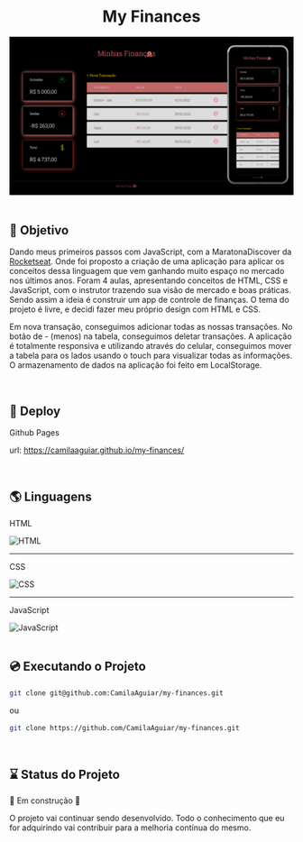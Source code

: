 <div align="center">
    <h1>My Finances</h1>
	<img src="./imagens/my-finances-img-post.png" with="" height=""/>
</div>

<br>

## :dart: Objetivo

Dando meus primeiros passos com JavaScript, com a MaratonaDiscover da [Rocketseat](https://app.rocketseat.com.br/node/maratona-discover-edicao-01). Onde foi proposto a criação de uma aplicação para aplicar os conceitos dessa linguagem que vem ganhando muito espaço no mercado nos últimos anos.
Foram 4 aulas, apresentando conceitos de HTML, CSS e JavaScript, com o instrutor trazendo sua visão de mercado e boas práticas.
Sendo assim a ideia é construir um app de controle de finanças. O tema do projeto é livre, e decidi fazer meu próprio design com HTML e CSS.

Em nova transação, conseguimos adicionar todas as nossas transações. No botão de - (menos) na tabela, conseguimos deletar transações. A aplicação é totalmente responsiva e utilizando através do celular, conseguimos mover a tabela para os lados usando o touch para visualizar todas as informações. 
O armazenamento de dados na aplicação foi feito em LocalStorage.

<br>

## :rocket: Deploy 

Github Pages

url: https://camilaaguiar.github.io/my-finances/

<br>

## :earth_americas: Linguagens

<div>

HTML

<img title="HTML5" alt="HTML" width="30px" src="https://cdn.jsdelivr.net/gh/devicons/devicon/icons/html5/html5-original.svg"/>

<hr>

CSS

<img title="CSS3" alt="CSS" width="30px" src="https://cdn.jsdelivr.net/gh/devicons/devicon/icons/css3/css3-original.svg"/>

<hr>

JavaScript

<img title="JavaScript" alt="JavaScript" width="30px" src="https://cdn.jsdelivr.net/gh/devicons/devicon/icons/javascript/javascript-original.svg"/>
</div>

<br>

 ## :cd: Executando o Projeto

```bash
git clone git@github.com:CamilaAguiar/my-finances.git
```
ou

```bash
git clone https://github.com/CamilaAguiar/my-finances.git
```

<br>

## :hourglass: Status do Projeto

:wrench: Em construção :wrench:

O projeto vai continuar sendo desenvolvido. Todo o conhecimento que eu for adquirindo vai contribuir para a melhoria contínua do mesmo.